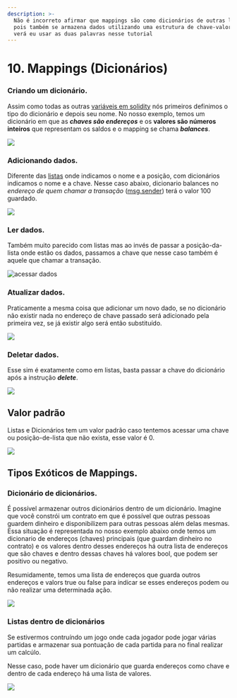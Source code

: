 ```yaml
---
description: >-
  Não é incorreto afirmar que mappings são como dicionários de outras linguagens
  pois também se armazena dados utilizando uma estrutura de chave-valor. Você
  verá eu usar as duas palavras nesse tutorial
---
```


# 10. Mappings (Dicionários)

### Criando um dicionário.

Assim como todas as outras [variáveis em solidity](tipos-de-variaveis.md) nós primeiros definimos o tipo do dicionário e depois seu nome. No nosso exemplo, temos um dicionário em que as _**chaves são endereços**_ e os **valores são números inteiros** que representam os saldos e o mapping se chama _**balances**_.

![](<../.gitbook/assets/image (28).png>)

### Adicionando dados.

Diferente das [listas](arrays-listas.md) onde indicamos o nome e a posição, com dicionários indicamos o nome e a chave. Nesse caso abaixo, dicionario balances no _endereço de quem chamar a transação_ ([msg.sender](variaveis-built-in-msg.sender-msg.value....md)) terá o valor 100 guardado.

![](<../.gitbook/assets/image (113).png>)

### Ler dados.

Também muito parecido com listas mas ao invés de passar a posição-da-lista onde estão os dados, passamos a chave que nesse caso também é aquele que chamar a transação.&#x20;



![acessar dados](<../.gitbook/assets/image (91).png>)

### Atualizar dados.

Praticamente a mesma coisa que adicionar um novo dado, se no dicionário não existir nada no endereço de chave passado será adicionado pela primeira vez, se já existir algo será então substituído.

![](<../.gitbook/assets/image (121).png>)

### Deletar dados.

Esse sim é exatamente como em listas, basta passar a chave do dicionário após a instrução _**delete**_.

![](<../.gitbook/assets/image (110).png>)

## Valor padrão

Listas e Dicionários tem um valor padrão caso tentemos acessar uma chave ou posição-de-lista que não exista, esse valor é 0.

![](<../.gitbook/assets/image (5).png>)

## Tipos Exóticos de Mappings.

### Dicionário de dicionários.

É possível armazenar outros dicionários dentro de um dicionário. Imagine que você constrói um contrato em que é possível que outras pessoas guardem dinheiro e disponibilizem para outras pessoas além delas mesmas. Essa situação é representada no nosso exemplo abaixo onde temos um dicionario de endereços (chaves) principais (que guardam dinheiro no contrato) e os valores dentro desses endereços há outra lista de endereços que são chaves e dentro dessas chaves há valores bool, que podem ser positivo ou negativo.

Resumidamente, temos uma lista de endereços que guarda outros endereços e valors true ou false para indicar se esses endereços podem ou não realizar uma determinada ação.

![](<../.gitbook/assets/image (98).png>)

### Listas dentro de dicionários

Se estivermos contruíndo um jogo onde cada jogador pode jogar várias partidas e armazenar sua pontuação de cada partida para no final realizar um calcúlo.

Nesse caso, pode haver um dicionário que guarda endereços como chave e dentro de cada endereço há uma lista de valores.

![](<../.gitbook/assets/image (85).png>)
